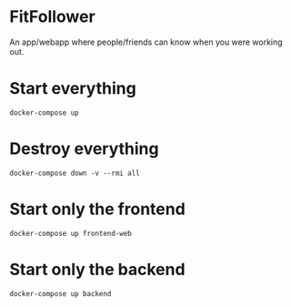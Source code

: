 # FitFollower
An app/webapp where people/friends can know when you were working out.


# Start everything
```
docker-compose up
```

# Destroy everything
```
docker-compose down -v --rmi all
```

# Start only the frontend
```
docker-compose up frontend-web
```

# Start only the backend
```
docker-compose up backend
```